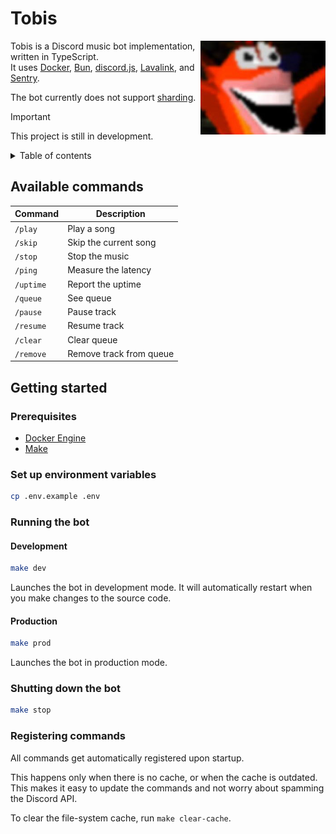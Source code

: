 # Tobis

<img align="right" src=".github/tobis.jpg" width="200" height="150">

Tobis is a Discord music bot implementation, written in TypeScript.\
It uses [Docker](https://www.docker.com/), [Bun](https://bun.sh), [discord.js](https://discordjs.guide/), [Lavalink](https://github.com/lavalink-devs/Lavalink), and [Sentry](https://sentry.io/).

The bot currently does not support [sharding](https://discord.com/developers/docs/topics/gateway#sharding).

> [!IMPORTANT]
> This project is still in development.

<details>
  <summary>Table of contents</summary>

- [Available commands](#available-commands)
- [Getting started](#getting-started)
  - [Prerequisites](#prerequisites)
  - [Set up environment variables](#set-up-environment-variables)
  - [Running the bot](#running-the-bot)
    - [Development](#development)
    - [Production](#production)
  - [Shutting down the bot](#shutting-down-the-bot)
  - [Registering commands](#registering-commands)

</details>

## Available commands

| Command   | Description             |
| --------- | ----------------------- |
| `/play`   | Play a song             |
| `/skip`   | Skip the current song   |
| `/stop`   | Stop the music          |
| `/ping`   | Measure the latency     |
| `/uptime` | Report the uptime       |
| `/queue`  | See queue               |
| `/pause`  | Pause track             |
| `/resume` | Resume track            |
| `/clear`  | Clear queue             |
| `/remove` | Remove track from queue |

## Getting started

### Prerequisites

- [Docker Engine](https://docs.docker.com/engine/)
- [Make](https://www.gnu.org/software/make/)

### Set up environment variables

```bash
cp .env.example .env
```

### Running the bot

#### Development

```bash
make dev
```

Launches the bot in development mode. It will automatically restart when you make changes to the source code.

#### Production

```bash
make prod
```

Launches the bot in production mode.

### Shutting down the bot

```bash
make stop
```

### Registering commands

All commands get automatically registered upon startup.

This happens only when there is no cache, or when the cache is outdated. This makes it easy to update the commands and not worry about spamming the Discord API.

To clear the file-system cache, run `make clear-cache`.
